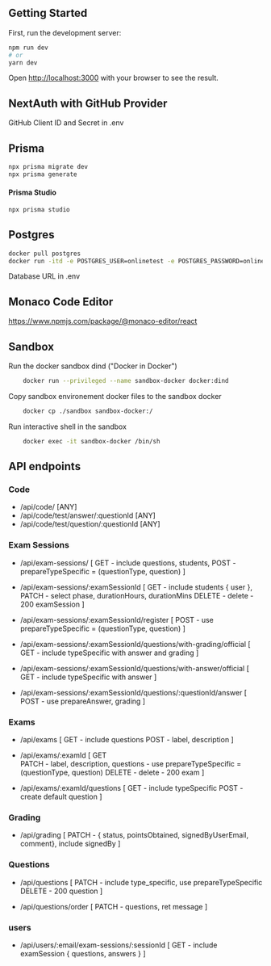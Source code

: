 ## Getting Started

First, run the development server:

```bash
npm run dev
# or
yarn dev
```

Open [http://localhost:3000](http://localhost:3000) with your browser to see the result.

## NextAuth with GitHub Provider

GitHub Client ID and Secret in .env

## Prisma

```bash
npx prisma migrate dev
npx prisma generate
```

#### Prisma Studio

```bash
npx prisma studio
```

## Postgres

```bash
docker pull postgres
docker run -itd -e POSTGRES_USER=onlinetest -e POSTGRES_PASSWORD=onlinetest -p 5432:5432 -v /data:/var/lib/postgresql/data --name postgresql postgres
```

Database URL in .env

## Monaco Code Editor
https://www.npmjs.com/package/@monaco-editor/react


## Sandbox

Run the docker sandbox dind ("Docker in Docker")
    
```bash
    docker run --privileged --name sandbox-docker docker:dind
```

Copy sandbox environement docker files to the sandbox docker
```bash
    docker cp ./sandbox sandbox-docker:/
```

Run interactive shell in the sandbox
    
```bash
    docker exec -it sandbox-docker /bin/sh
```

## API endpoints

### Code 
- /api/code/ [ANY]
- /api/code/test/answer/:questionId [ANY]
- /api/code/test/question/:questionId [ANY]

### Exam Sessions
- /api/exam-sessions/ 
    [
        GET - include questions, students, 
        POST - prepareTypeSpecific = (questionType, question)
    ]

- /api/exam-sessions/:examSessionId
    [
        GET - include students { user }, 
        PATCH - select phase, durationHours, durationMins
        DELETE - delete - 200 examSession
    ]

- /api/exam-sessions/:examSessionId/register
    [
        POST - use prepareTypeSpecific = (questionType, question)
    ]

- /api/exam-sessions/:examSessionId/questions/with-grading/official
    [
       GET - include typeSpecific with answer and grading
    ]

- /api/exam-sessions/:examSessionId/questions/with-answer/official
    [
       GET - include typeSpecific with answer
    ]

- /api/exam-sessions/:examSessionId/questions/:questionId/answer
    [
        POST - use prepareAnswer, grading 
    ]

### Exams 

- /api/exams 
    [
        GET - include questions 
        POST - label, description
    ]

- /api/exams/:examId
    [
        GET  
        PATCH - label, description, questions - use prepareTypeSpecific = (questionType, question)
        DELETE - delete - 200 exam
    ]

- /api/exams/:examId/questions
    [
        GET - include typeSpecific
        POST - create default question
    ]

### Grading 

- /api/grading
    [
        PATCH - { status, pointsObtained, signedByUserEmail, comment}, include signedBy
    ]

### Questions

- /api/questions
    [
        PATCH - include type_specific, use prepareTypeSpecific
        DELETE - 200 question
    ]

- /api/questions/order
    [
        PATCH - questions, ret message
    ]

### users 

- /api/users/:email/exam-sessions/:sessionId
    [
        GET - include examSession {  questions, answers }
    ]
    
  
